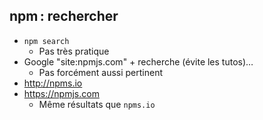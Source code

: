 ## npm : rechercher

* `npm search`
  * Pas très pratique
* Google "site:npmjs.com" + recherche (évite les tutos)…
  * Pas forcément aussi pertinent
* http://npms.io
* https://npmjs.com
  * Même résultats que `npms.io`
